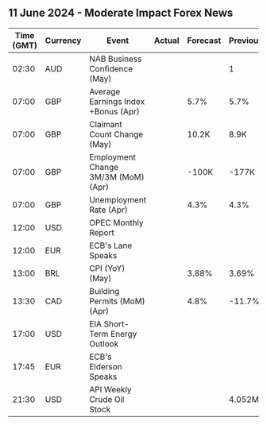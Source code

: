 ## 11 June 2024 - Moderate Impact Forex News

| Time (GMT) | Currency | Event | Actual | Forecast | Previous |
|------|----------|-------|--------|----------|----------|
| 02:30 | AUD | NAB Business Confidence (May) |  |  | 1 |
| 07:00 | GBP | Average Earnings Index +Bonus (Apr) |  | 5.7% | 5.7% |
| 07:00 | GBP | Claimant Count Change (May) |  | 10.2K | 8.9K |
| 07:00 | GBP | Employment Change 3M/3M (MoM) (Apr) |  | -100K | -177K |
| 07:00 | GBP | Unemployment Rate (Apr) |  | 4.3% | 4.3% |
| 12:00 | USD | OPEC Monthly Report |  |  |  |
| 12:00 | EUR | ECB's Lane Speaks |  |  |  |
| 13:00 | BRL | CPI (YoY) (May) |  | 3.88% | 3.69% |
| 13:30 | CAD | Building Permits (MoM) (Apr) |  | 4.8% | -11.7% |
| 17:00 | USD | EIA Short-Term Energy Outlook |  |  |  |
| 17:45 | EUR | ECB's Elderson Speaks |  |  |  |
| 21:30 | USD | API Weekly Crude Oil Stock |  |  | 4.052M |
